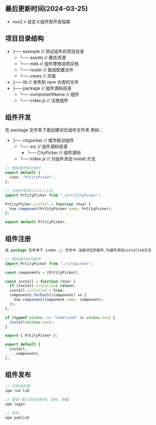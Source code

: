 <!--
 * @Description: 自定义组件库开发指南
 * @Author: panrui
 * @Date: 2021-07-08 11:36:43
 * @LastEditTime: 2023-07-05 13:21:09
 * @LastEditors: panrui
 * 不忘初心,不负梦想
-->

## 最后更新时间(2024-03-25)

- vue2.x 自定义组件库开发指南

## 项目目录结构

- ├── example // 测试组件的项目目录
  - └── assets // 静态资源
  - └── mds // 组件使用说明文档
  - └── router // 路由配置文件
  - └── views // 页面
- ├── lib // 发布到 npm 仓库的文件
- ├── package // 组件源码目录
  - └── componentName // 组件
  - └── index.js // 注册组件

## 组件开发

在 package 文件夹下面创建对应组件文件夹 例如：

- ├── citypicker // 城市联动组件
  - └── src // 组件源码目录
    - └── CityPicker // 组件源码
  - └── index.js // 为组件添加 install 方法

```js
// 例如城市联动组件
export default {
  name: "PrCityPicker",
};

// 为组件添加install方法
import PrCityPicker from "./src/CityPicker";

PrCityPicker.install = function (Vue) {
  Vue.component(PrCityPicker.name, PrCityPicker);
};

export default PrCityPicker;
```

## 组件注册

```js
在 package 文件夹下 index.js 文件中,注册对应的组件,为组件添加installed方法
```

```js
// 例如城市联动组件
import PrCityPicker from "./citypicker";

const components = [PrCityPicker];

const install = function (Vue) {
  if (install.installed) return;
  install.installed = true;
  components.forEach((component) => {
    Vue.component(component.name, component);
  });
};

if (typeof window !== "undefined" && window.Vue) {
  install(window.Vue);
}

export { PrCityPicker };

export default {
  install,
  ...components,
};
```

## 组件发布

```js
// 打包组件库
npm run lib

// 登录 输入对应的账号、密码、邮箱
npm login

// 发布
npm publish
```